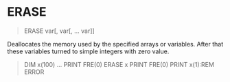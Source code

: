 # ERASE

> ERASE var[, var[, ... var]]

Deallocates the memory used by the specified arrays or variables. After that these variables turned to simple integers with zero value.


> DIM x(100)
...
PRINT FRE(0)
ERASE x
PRINT FRE(0)
PRINT x(1):REM ERROR


